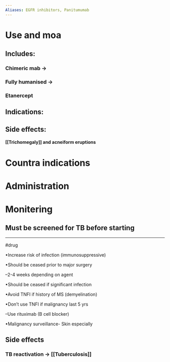 ```yaml
---
Aliases: EGFR inhibitors, Panitumumab
---
```

# Use and moa
## Includes:
### Chimeric mab -> 
### Fully humanised -> 
### Etanercept
## Indications:
## Side effects:
#### [[Trichomegaly]] and acneiform eruptions
# Countra indications
# Administration 
# Monitering 
## Must be screened for TB before starting

---
#drug 
   

•Increase risk of infection (immunosuppressive)

•Should be ceased prior to major surgery

–2-4 weeks depending on agent

•Should be ceased if significant infection

•Avoid TNFI if history of MS (demyelination)

•Don’t use TNFI if malignancy last 5 yrs

–Use rituximab (B cell blocker)

•Malignancy surveillance- Skin especially
## Side effects
### TB reactivation -> [[Tuberculosis]]